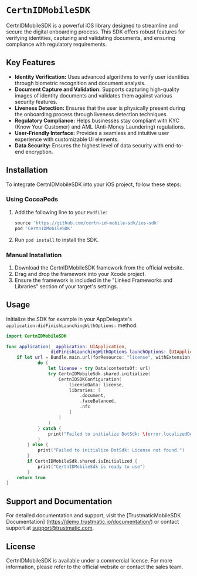 # ``CertnIDMobileSDK``

CertnIDMobileSDK is a powerful iOS library designed to streamline and secure the digital onboarding process. This SDK offers robust features for verifying identities, capturing and validating documents, and ensuring compliance with regulatory requirements.

## Key Features
- **Identity Verification:** Uses advanced algorithms to verify user identities through biometric recognition and document analysis.
- **Document Capture and Validation:** Supports capturing high-quality images of identity documents and validates them against various security features.
- **Liveness Detection:** Ensures that the user is physically present during the onboarding process through liveness detection techniques.
- **Regulatory Compliance:** Helps businesses stay compliant with KYC (Know Your Customer) and AML (Anti-Money Laundering) regulations.
- **User-Friendly Interface:** Provides a seamless and intuitive user experience with customizable UI elements.
- **Data Security:** Ensures the highest level of data security with end-to-end encryption.

## Installation
To integrate CertnIDMobileSDK into your iOS project, follow these steps:

### Using CocoaPods
1. Add the following line to your `Podfile`:
    ```ruby
    source 'https://github.com/certn-id-mobile-sdk/ios-sdk'
    pod 'CertnIDMobileSDK'
    ```
2. Run `pod install` to install the SDK.

### Manual Installation
1. Download the CertnIDMobileSDK framework from the official website.
2. Drag and drop the framework into your Xcode project.
3. Ensure the framework is included in the "Linked Frameworks and Libraries" section of your target's settings.

## Usage
Initialize the SDK for example in your AppDelegate's `application:didFinishLaunchingWithOptions:` method:
```swift
import CertnIDMobileSDK

func application(_ application: UIApplication,
                 didFinishLaunchingWithOptions launchOptions: [UIApplication.LaunchOptionsKey: Any]?) -> Bool {
    if let url = Bundle.main.url(forResource: "license", withExtension: "lic") {
            do {
                let license = try Data(contentsOf: url)
                try CertnIDMobileSdk.shared.initialize(
                    CertnIDSDKConfiguration(
                        licenseData: license,
                        libraries: [
                            .document,
                            .faceBalanced,
                            .nfc
                        ]
                    )
                )
            } catch {
                print("Failed to initialize DotSdk: \(error.localizedDescription)")
            }
        } else {
            print("Failed to initialize DotSdk: License not found.")
        }
        if CertnIDMobileSdk.shared.isInitialized {
            print("CertnIDMobileSdk is ready to use")
        }
    return true
}
```

## Support and Documentation
For detailed documentation and support, visit the [TrustmaticMobileSDK Documentation] (https://demo.trustmatic.io/documentation/) or contact support at [support@trustmatic.com](mailto:support@trustmatic.com).

## License
CertnIDMobileSDK is available under a commercial license. For more information, please refer to the official website or contact the sales team.
